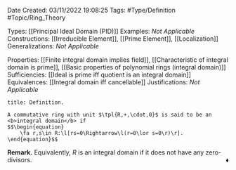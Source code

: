 <div class="topSpace"></div>

Date Created: 03/11/2022 19:08:25
Tags: #Type/Definition #Topic/Ring_Theory

Types: [[Principal Ideal Domain (PID)]]
Examples: <i>Not Applicable</i>
Constructions: [[Irreducible Element]], [[Prime Element]], [[Localization]]
Generalizations: <i>Not Applicable</i>

Properties: [[Finite integral domain implies field]], [[Characteristic of integral domain is prime]], [[Basic properties of polynomial rings (integral domain)]]
Sufficiencies: [[Ideal is prime iff quotient is an integral domain]]
Equivalences: [[Integral domain iff cancellable]]
Justifications: <i>Not Applicable</i>

``` ad-Definition
title: Definition.

A commutative ring with unit $\tpl{R,+,\cdot,0}$ is said to be an <b>integral domain</b> if
$$\begin{equation}
    \fa r,s\in R:\l[rs=0\Rightarrow\l(r=0\lor s=0\r)\r].
\end{equation}$$

```

<b>Remark.</b> Equivalently, $R$ is an integral domain if it does not have any zero-divisors.<span style="float:right;">$\blacklozenge$</span>
